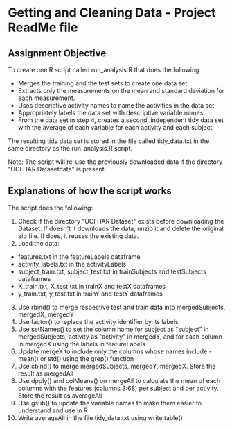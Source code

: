 # Getting and Cleaning Data - Project ReadMe file

## Assignment Objective

To create one R script called run_analysis.R that does the following.

* Merges the training and the test sets to create one data set.
* Extracts only the measurements on the mean and standard deviation for each measurement.
* Uses descriptive activity names to name the activities in the data set
* Appropriately labels the data set with descriptive variable names.
* From the data set in step 4, creates a second, independent tidy data set with the average of each variable for each activity and each subject.

The resulting tidy data set is stored in the file called tidy_data.txt in the same directory as the run_analysis.R script.

Note: The script will re-use the previously downloaded data if the directory "UCI HAR Datasetdata" is present.

## Explanations of how the script works

The script does the following:

1. Check if the directory "UCI HAR Dataset" exists before downloading the Dataset. If doesn't it downloads the data, unzip it and delete the original zip file. If does, it reuses the existing data.
2. Load the data:
* features.txt in the featureLabels dataframe
* activity_labels.txt in the activityLabels
* subject_train.txt, subject_test.txt in trainSubjects and testSubjects dataframes
* X_train.txt, X_test.txt in trainX and testX dataframes
* y_train.txt, y_test.txt in trainY and testY dataframes
3. Use rbind() to merge respective test and train data into mergedSubjects, mergedX, mergedY
4. Use factor() to replace the activity identifier by its labels
5. Use setNames() to set the column name for subject as "subject" in mergedSubjects, activity as "activity" in mergedY, and for each column in mergedX using the labels in featureLabels 
6. Update mergeX to include only the columns whose names include -mean() or std() using the grep() function
7. Use cbind() to merge mergedSubjects, mergedY, mergedX. Store the result as mergedAll
8. Use dpply() and colMeans() on mergeAll to calculate the mean of each columns with the features (columns 3:68) per subject and per activity. Store the result as averageAll
9. Use gsub() to update the variable names to make them easier to understand and use in R
10. Write averageAll in the file tidy_data.txt using write.table()



